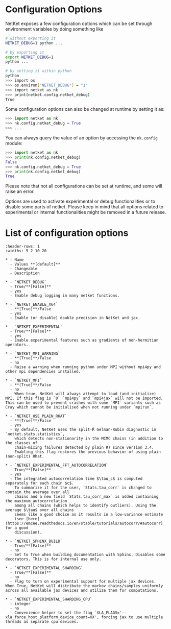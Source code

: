 # Configuration Options

NetKet exposes a few configuration options which can be set through environment variables by doing something like
```bash
# without exporting it
NETKET_DEBUG=1 python ...

# by exporting it
export NETKET_DEBUG=1
python ...

# by setting it within python
python
>>> import os
>>> os.environ["NETKET_DEBUG"] = "1"
>>> import netket as nk
>>> print(netket.config.netket_debug)
True
```
Some configuration options can also be changed at runtime by setting it as:
```python
>>> import netket as nk
>>> nk.config.netket_debug = True
>>> ...
```

You can always query the value of an option by accessing the `nk.config` module:
```python
>>> import netket as nk
>>> print(nk.config.netket_debug)
False
>>> nk.config.netket_debug = True
>>> print(nk.config.netket_debug)
True
```

Please note that not all configurations can be set at runtime, and some will raise an error.

Options are used to activate experimental or debug functionalities or to disable some parts of netket.
Please keep in mind that all options related to experimental or internal functionalities might be removed in a future release.

# List of configuration options

`````{list-table}
:header-rows: 1
:widths: 5 2 10 20

* - Name
  - Values **[default]**
  - Changeable
  - Description

* - `NETKET_DEBUG`
  - True/**[False]**
  - yes
  - Enable debug logging in many netket functions.

* - `NETKET_ENABLE_X64`
  - **[True]**/False
  - yes
  - Enable (or disable) double precision in NetKet and jax.

* - `NETKET_EXPERIMENTAL`
  - True/**[False]**
  - yes
  - Enable experimental features such as gradients of non-hermitian operators.

* - `NETKET_MPI_WARNING`
  - **[True]**/False
  - no
  - Raise a warning when running python under MPI without mpi4py and other mpi dependencies installed.

* - `NETKET_MPI`
  - **[True]**/False
  - no
  - When true, NetKet will always attempt to load (and initialize) MPI. If this flag is `0` `mpi4py` and `mpi4jax` will not be imported. This can be used to prevent crashes with some `MPI` variants such as Cray which cannot be initialised when not running under `mpirun`.

* - `NETKET_USE_PLAIN_RHAT`
  - **[True]**/False
  - yes
  - By default, NetKet uses the split-R̂ Gelman-Rubin diagnostic in `netket.stats.statistics`,
    which detects non-stationarity in the MCMC chains (in addition to the classes of
    chain-mixing failures detected by plain R) since version 3.4.
    Enabling this flag restores the previous behavior of using plain (non-split) Rhat.

* - `NETKET_EXPERIMENTAL_FFT_AUTOCORRELATION`
  - True/**[False]**
  - yes
  - The integrated autocorrelation time $\tau_c$ is computed separately for each chain $c$.
    To summarize it for the user, `Stats.tau_corr` is changed to contain the average over all
    chains and a new field `Stats.tau_corr_max` is added containing the maximum autocorrelation
    among all chains (which helps to identify outliers). Using the average $\tau$ over all chains
    seems like a good choice as it results in a low-variance estimate
    (see [here](https://emcee.readthedocs.io/en/stable/tutorials/autocorr/#autocorr) for a good
    discussion).

* - `NETKET_SPHINX_BUILD`
  - True/**[False]**
  - no
  - Set to True when building documentation with Sphinx. Disables some decorators. This is for internal use only.

* - `NETKET_EXPERIMENTAL_SHARDING`
  - True/**[False]**
  - no
  - Flag to turn on experimental support for multiple jax devices. When True, NetKet will distribute the markov chains/samples uniformly across all available jax devices and utilize them for computations.

* - `NETKET_EXPERIMENTAL_SHARDING_CPU`
  - integer
  - no
  - Convenience helper to set the flag `XLA_FLAGS='--xla_force_host_platform_device_count=XX', forcing jax to use multiple threads as separate cpu devices.

`````
